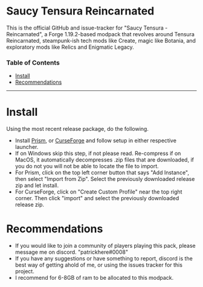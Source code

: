 # Saucy Tensura Reincarnated



This is the official GitHub and issue-tracker for "Saucy Tensura - Reincarnated", a Forge 1.19.2-based modpack that revolves around Tensura Reincarnated, steampunk-ish tech mods like Create, magic like Botania, and exploratory mods like Relics and Enigmatic Legacy. 

### Table of Contents

-   [Install](#install)
-   [Recommendations](#recommendations)

<hr></hr>

# Install

Using the most recent release package, do the following.
- Install [Prism](https://prismlauncher.org/download/), or [CurseForge](https://download.curseforge.com) and follow setup in either respective launcher. 
- If on Windows skip this step, if not please read. Re-compress if on MacOS, it automatically decompresses .zip files that are downloaded, if you do not you will not be able to locate the file to import. 
- For Prism, click on the top left corner button that says "Add Instance", then select "Import from Zip". Select the previously downloaded release zip and let install.
- For CurseForge, click on "Create Custom Profile" near the top right corner. Then click "import" and select the previously downloaded release zip.

# Recommendations

- If you would like to join a community of players playing this pack, please message me on discord. "patrickhere#0008"
- If you have any suggestions or have something to report, discord is the best way of getting ahold of me, or using the issues tracker for this project. 
- I recommend for 6-8GB of ram to be allocated to this modpack.
